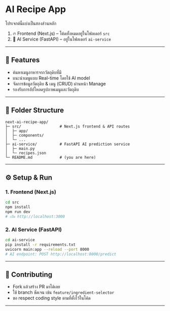 # AI Recipe App

โปรเจกต์นี้แบ่งเป็นสองส่วนหลัก  
1. 🔥 Frontend (Next.js) – โค้ดทั้งหมดอยู่ในโฟลเดอร์ `src`  
2. 🤖 AI Service (FastAPI) – อยู่ในโฟลเดอร์ `ai-service`

---

## 🚀 Features

- ค้นหาเมนูอาหารจากวัตถุดิบที่มี  
- แนะนำเมนูแบบ Real-time โดยใช้ AI model  
- จัดการข้อมูลวัตถุดิบ & เมนู (CRUD) ผ่านหน้า Manage  
- รองรับการอัปโหลดรูปภาพเมนูและวัตถุดิบ  

---

## 📂 Folder Structure

```
next-ai-recipe-app/
├─ src/                 # Next.js frontend & API routes
│  ├─ app/
│  ├─ components/
│  └─ ...
├─ ai-service/          # FastAPI AI prediction service
│  ├─ main.py
│  └─ recipes.json
└─ README.md            # (you are here)
```

---

## ⚙️ Setup & Run

### 1. Frontend (Next.js)

```bash
cd src
npm install
npm run dev
# เปิด http://localhost:3000
```

### 2. AI Service (FastAPI)

```bash
cd ai-service
pip install -r requirements.txt
uvicorn main:app --reload --port 8000
# AI endpoint: POST http://localhost:8000/predict
```

---

## 🤝 Contributing

- Fork แล้วสร้าง PR มาได้เลย  
- ใช้ branch ชัดเจน เช่น `feature/ingredient-selector`  
- ขอ respect coding style ตามที่ตั้งไว้ในโค้ด

---
